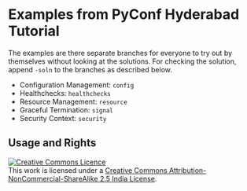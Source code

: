 # Examples from PyConf Hyderabad Tutorial

The examples are there separate branches for everyone to try out by themselves without looking at the solutions.
For checking the solution, append `-soln` to the branches as described below.

- Configuration Management: `config`
- Healthchecks: `healthchecks`
- Resource Management: `resource`
- Graceful Termination: `signal`
- Security Context: `security`


## Usage and Rights

<a rel="license" href="http://creativecommons.org/licenses/by-nc-sa/2.5/in/"><img alt="Creative Commons Licence" style="border-width:0" src="https://i.creativecommons.org/l/by-nc-sa/2.5/in/88x31.png" /></a><br />This work is licensed under a <a rel="license" href="http://creativecommons.org/licenses/by-nc-sa/2.5/in/">Creative Commons Attribution-NonCommercial-ShareAlike 2.5 India License</a>.
